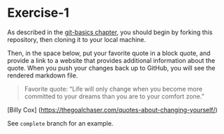 # Exercise-1

As described in the [git-basics
chapter](https://info201.github.io/git-basics.html), you should begin
by forking this repository, then cloning it to your local machine.

Then, in the space below, put your favorite quote in a block quote,
and provide a link to a website that provides additional information
about the quote. When you push your changes back up to GitHub, you
will see the rendered markdown file.

> Favorite quote:
“Life will only change when you become more committed to your dreams than you are to your comfort zone.”

[Billy Cox] (https://thegoalchaser.com/quotes-about-changing-yourself/)

See `complete` branch for an example.
